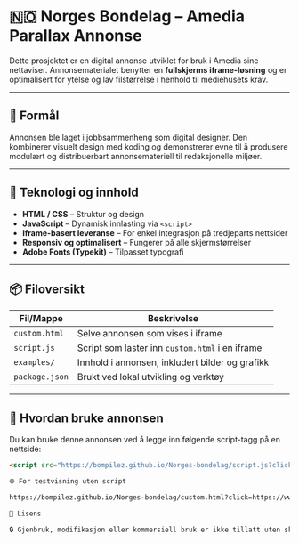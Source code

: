 # 🇳🇴 Norges Bondelag – Amedia Parallax Annonse

Dette prosjektet er en digital annonse utviklet for bruk i Amedia sine nettaviser. Annonsematerialet benytter en **fullskjerms iframe-løsning** og er optimalisert for ytelse og lav filstørrelse i henhold til mediehusets krav.

---

## 🎯 Formål

Annonsen ble laget i jobbsammenheng som digital designer. Den kombinerer visuelt design med koding og demonstrerer evne til å produsere modulært og distribuerbart annonsemateriell til redaksjonelle miljøer.

---

## 🧱 Teknologi og innhold

- **HTML / CSS** – Struktur og design
- **JavaScript** – Dynamisk innlasting via `<script>`
- **Iframe-basert leveranse** – For enkel integrasjon på tredjeparts nettsider
- **Responsiv og optimalisert** – Fungerer på alle skjermstørrelser
- **Adobe Fonts (Typekit)** – Tilpasset typografi

---

## 📦 Filoversikt

| Fil/Mappe        | Beskrivelse                                      |
|------------------|--------------------------------------------------|
| `custom.html`    | Selve annonsen som vises i iframe                |
| `script.js`      | Script som laster inn `custom.html` i en iframe  |
| `examples/`      | Innhold i annonsen, inkludert bilder og grafikk  |
| `package.json`   | Brukt ved lokal utvikling og verktøy             |

---

## 🚀 Hvordan bruke annonsen

Du kan bruke denne annonsen ved å legge inn følgende script-tagg på en nettside:

```html
<script src="https://bompilez.github.io/Norges-bondelag/script.js?clickUrlParam=%%CLICK_URL_ESC%%"></script>

🌐 For testvisning uten script

https://bompilez.github.io/Norges-bondelag/custom.html?click=https://www.bondelaget.no/merennmat/

📄 Lisens

🔒 Gjenbruk, modifikasjon eller kommersiell bruk er ikke tillatt uten skriftlig tillatelse fra oppdragsgiver.

